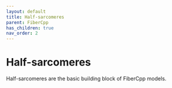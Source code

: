 ```yaml
---
layout: default
title: Half-sarcomeres
parent: FiberCpp
has_children: true
nav_order: 2
---
```


# Half-sarcomeres

Half-sarcomeres are the basic building block of FiberCpp models.
